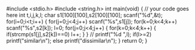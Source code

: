 #include <stdio.h>
#include <string.h>
int main(void) {
	// your code goes here
	int t,i,j,k,l;
	char s1[100][100],s2[100][100];
	scanf("%d",&t);
	for(i=0;i<t;i++)
	{
	          for(j=0;j<4;j++)
	           scanf("%s",s1[j]);
	           for(k=0;k<4;k++)
	            scanf("%s",s2[k]);
	           l=0;
	          for(j=0;j<4;j++)
	          {
	                    for(k=0;k<4;k++)
	                    {
	                              if(strcmp(s1[j],s2[k])==0)
	                               l++;
	                    }
	          }
	         // printf("%d    ",l);
	          if(l>=2)
	           printf("similar\n");
	          else
	           printf("dissimilar\n");
	}
	return 0;
}

